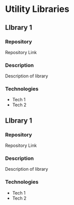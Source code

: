 # Utility Libraries

## LIbrary 1
### Repository
Repository Link
### Description
Description of library
### Technologies
* Tech 1
* Tech 2


## LIbrary 1
### Repository
Repository Link
### Description
Description of library
### Technologies
* Tech 1
* Tech 2